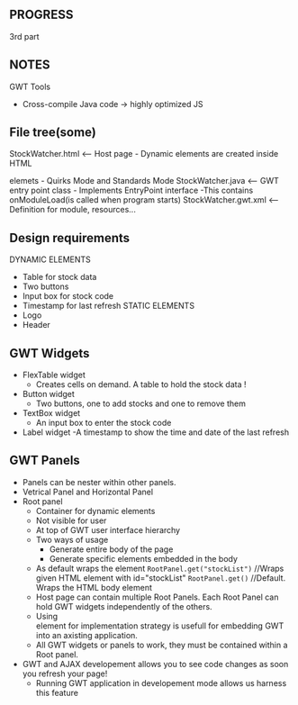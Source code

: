 PROGRESS
-----
3rd part


NOTES
------
GWT Tools
- Cross-compile Java code -> highly optimized JS

File tree(some)
--------
StockWatcher.html <-- Host page
	- Dynamic elements are created inside HTML <div> elemets
	- Quirks Mode and Standards Mode
StockWatcher.java <-- GWT entry point class
	- Implements EntryPoint interface
		-This contains onModuleLoad(is called when program starts)
StockWatcher.gwt.xml <-- Definition for module, resources...

Design requirements
------
DYNAMIC ELEMENTS
- Table for stock data
- Two buttons
- Input box for stock code
- Timestamp for last refresh
STATIC ELEMENTS
- Logo
- Header


GWT Widgets
----

- FlexTable widget
	- Creates cells on demand. A table to hold the stock data !
- Button widget
	- Two buttons, one to add stocks and one to remove them 
- TextBox widget
	- An input box to enter the stock code 
- Label widget
	-A timestamp to show the time and date of the last refresh 

GWT Panels
-----
- Panels can be nester within other panels. 
- Vetrical Panel and Horizontal Panel
- Root panel
	- Container for dynamic elements
	- Not visible for user
	- At top of GWT user interface hierarchy
	- Two ways of usage
		- Generate entire body of the page
		- Generate specific elements embedded in the body
	- As default wraps the <body> element
	`RootPanel.get("stockList")` //Wraps given HTML element with id="stockList"
	`RootPanel.get()` //Default. Wraps the HTML body element
	- Host page can contain multiple Root Panels. Each Root Panel can hold GWT widgets independently of the others.
	- Using <div> element for implementation strategy is usefull for embedding GWT into an axisting application.
	- All GWT widgets or panels to work, they must be contained within a Root panel.
- GWT and AJAX developement allows you to see code changes as soon you refresh 	  your page!
	- Running GWT application in developement mode allows us harness this feature 